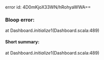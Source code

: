 error id: 4D0mKjoX33WN/hRohyaWWA==
### Bloop error:

at Dashboard$.initialize$1(Dashboard.scala:489)
#### Short summary: 

at Dashboard$.initialize$1(Dashboard.scala:489)